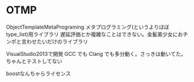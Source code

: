 OTMP
====
ObjectTemplateMetaPrograming
メタプログラミング(というよりほぼtype_list)用ライブラリ
遅延評価とか複雑なことはできない。金髪美少女におチンポと言わせたいだけのライブラリ

VisualStudio2013で開発
GCC でも Clang でも多分動く。さっきは動いてた。ちゃんとテストしてない

boostなんちゃらライセンス
